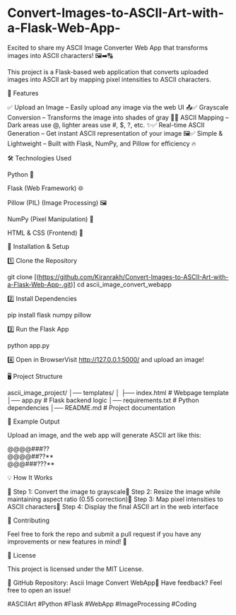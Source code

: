 # Convert-Images-to-ASCII-Art-with-a-Flask-Web-App-
Excited to share my ASCII Image Converter Web App that transforms images into ASCII characters! 🖼️➡️🔠

This project is a Flask-based web application that converts uploaded images into ASCII art by mapping pixel intensities to ASCII characters.

📌 Features

✅ Upload an Image – Easily upload any image via the web UI 📤✅ Grayscale Conversion – Transforms the image into shades of gray 🎨✅ ASCII Mapping – Dark areas use @, lighter areas use #, $, ?, etc. ✨✅ Real-time ASCII Generation – Get instant ASCII representation of your image 🖼️✅ Simple & Lightweight – Built with Flask, NumPy, and Pillow for efficiency 🔥

🛠️ Technologies Used

Python 🐍

Flask (Web Framework) 🌐

Pillow (PIL) (Image Processing) 🖼️

NumPy (Pixel Manipulation) 🔢

HTML & CSS (Frontend) 🎨

🚀 Installation & Setup

1️⃣ Clone the Repository

 git clone [(https://github.com/Kiranrakh/Convert-Images-to-ASCII-Art-with-a-Flask-Web-App-.git)]
 cd ascii_image_convert_webapp

2️⃣ Install Dependencies

pip install flask numpy pillow

3️⃣ Run the Flask App

python app.py

4️⃣ Open in BrowserVisit http://127.0.0.1:5000/ and upload an image!

🖥️ Project Structure

ascii_image_project/
│── templates/
│   ├── index.html         # Webpage template
│── app.py                 # Flask backend logic
│── requirements.txt       # Python dependencies
│── README.md              # Project documentation

📸 Example Output

Upload an image, and the web app will generate ASCII art like this:

@@@@###??   
@@@@##??**  
@@@###???**

💡 How It Works

🔹 Step 1: Convert the image to grayscale🔹 Step 2: Resize the image while maintaining aspect ratio (0.55 correction)🔹 Step 3: Map pixel intensities to ASCII characters🔹 Step 4: Display the final ASCII art in the web interface

🤝 Contributing

Feel free to fork the repo and submit a pull request if you have any improvements or new features in mind! 🚀

📜 License

This project is licensed under the MIT License.

🔗 GitHub Repository: Ascii Image Convert WebApp💬 Have feedback? Feel free to open an issue!

#ASCIIArt #Python #Flask #WebApp #ImageProcessing #Coding



